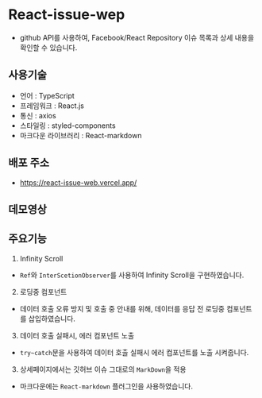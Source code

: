 # React-issue-wep

- github API를 사용하여, Facebook/React Repository 이슈 목록과 상세 내용을 확인할 수 있습니다.

## 사용기술

- 언어 : TypeScript
- 프레임워크 : React.js
- 통신 : axios
- 스타일링 : styled-components
- 마크다운 라이브러리 : React-markdown

## 배포 주소

- https://react-issue-web.vercel.app/

## 데모영상

## 주요기능

1. Infinity Scroll

- `Ref`와 `InterScetionObserver`를 사용하여 Infinity Scroll을 구현하였습니다.

2. 로딩중 컴포넌트

- 데이터 호출 오류 방지 및 호출 중 안내를 위해, 데이터를 응답 전 로딩중 컴포넌트를 삽입하였습니다.

3. 데이터 호출 실패시, 에러 컴포넌트 노출

- `try~catch`문을 사용하여 데이터 호출 실패시 에러 컴포넌트를 노출 시켜줍니다.

3. 상세페이지에서는 깃허브 이슈 그대로의 `MarkDown`을 적용

- 마크다운에는 `React-markdown` 플러그인을 사용하였습니다.
